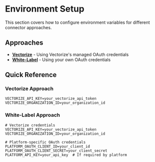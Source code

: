 # Environment Setup

This section covers how to configure environment variables for different connector approaches.

## Approaches

- **[Vectorize](./vectorize/)** - Using Vectorize's managed OAuth credentials
- **[White-Label](./white-label/)** - Using your own OAuth credentials

## Quick Reference

### Vectorize Approach
```env
VECTORIZE_API_KEY=your_vectorize_api_token
VECTORIZE_ORGANIZATION_ID=your_organization_id
```

### White-Label Approach
```env
# Vectorize credentials
VECTORIZE_API_KEY=your_vectorize_api_token
VECTORIZE_ORGANIZATION_ID=your_organization_id

# Platform-specific OAuth credentials
PLATFORM_OAUTH_CLIENT_ID=your_client_id
PLATFORM_OAUTH_CLIENT_SECRET=your_client_secret
PLATFORM_API_KEY=your_api_key  # If required by platform
```
